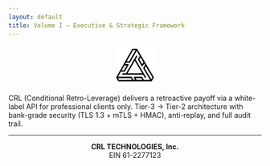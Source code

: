 ```yaml
---
layout: default
title: Volume I — Executive & Strategic Framework
---
```

<p align="center">
  <a href="https://crl-technologies.com/"><img src="/assets/img/logo.png" alt="CRL Technologies" width="80"></a>
</p>
CRL (Conditional Retro-Leverage) delivers a retroactive payoff via a white-label API for professional clients only.  
Tier-3 → Tier-2 architecture with bank-grade security (TLS 1.3 + mTLS + HMAC), anti-replay, and full audit trail.
<hr>
<p align="center"><strong>CRL TECHNOLOGIES, Inc.</strong><br>EIN 61-2277123</p>
